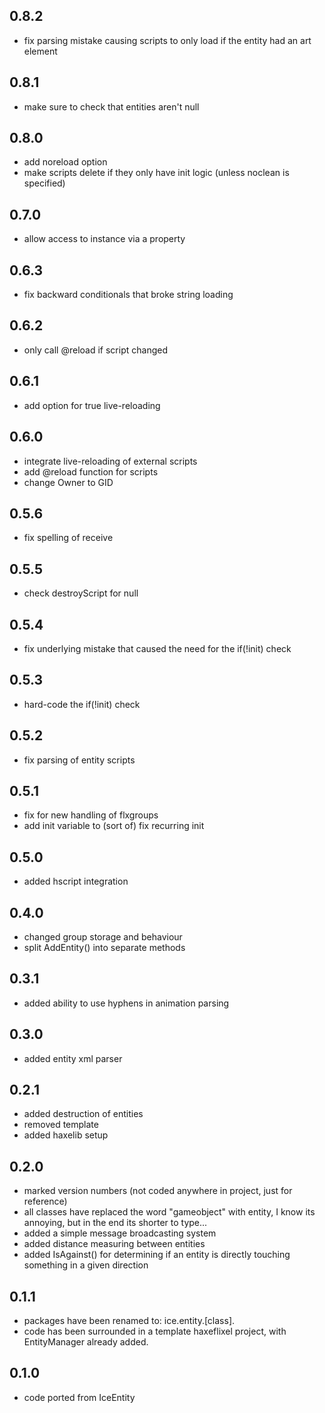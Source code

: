 0.8.2
------------------------------
* fix parsing mistake causing scripts to only load if the entity had an art element

0.8.1
------------------------------
* make sure to check that entities aren't null

0.8.0
------------------------------
* add noreload option
* make scripts delete if they only have init logic (unless noclean is specified)

0.7.0
------------------------------
* allow access to instance via a property

0.6.3
------------------------------
* fix backward conditionals that broke string loading

0.6.2
------------------------------
* only call @reload if script changed

0.6.1
------------------------------
* add option for true live-reloading

0.6.0
------------------------------
* integrate live-reloading of external scripts
* add @reload function for scripts
* change Owner to GID

0.5.6
------------------------------
* fix spelling of receive

0.5.5
------------------------------
* check destroyScript for null

0.5.4
------------------------------
* fix underlying mistake that caused the need for the if(!init) check

0.5.3
------------------------------
* hard-code the if(!init) check

0.5.2
------------------------------
* fix parsing of entity scripts

0.5.1
------------------------------
* fix for new handling of flxgroups
* add init variable to (sort of) fix recurring init

0.5.0
------------------------------
* added hscript integration

0.4.0
------------------------------
* changed group storage and behaviour
* split AddEntity() into separate methods 

0.3.1
------------------------------
* added ability to use hyphens in animation parsing

0.3.0
------------------------------
* added entity xml parser

0.2.1
------------------------------
* added destruction of entities
* removed template
* added haxelib setup

0.2.0
------------------------------
* marked version numbers (not coded anywhere in project, just for reference)
* all classes have replaced the word "gameobject" with entity, I know its annoying, but in the end its shorter to type...
* added a simple message broadcasting system
* added distance measuring between entities
* added IsAgainst() for determining if an entity is directly touching something in a given direction

0.1.1
------------------------------
* packages have been renamed to: ice.entity.[class].
* code has been surrounded in a template haxeflixel project, with EntityManager already added.

0.1.0
------------------------------
* code ported from IceEntity
